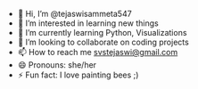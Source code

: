 - 👋 Hi, I’m @tejaswisammeta547
- 👀 I’m interested in learning new things
- 🌱 I’m currently learning Python, Visualizations
- 💞️ I’m looking to collaborate on coding projects
- 📫 How to reach me svstejaswi@gmail.com
- 😄 Pronouns: she/her
- ⚡ Fun fact: I love painting bees ;)

<!---
tejaswisammeta547/tejaswisammeta547 is a ✨ special ✨ repository because its `README.md` (this file) appears on your GitHub profile.
You can click the Preview link to take a look at your changes.
--->
